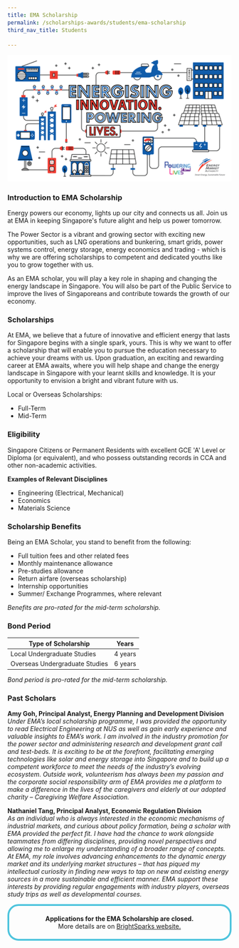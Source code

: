 ```yaml
---
title: EMA Scholarship
permalink: /scholarships-awards/students/ema-scholarship
third_nav_title: Students

---
```

![EMA Scholarship](/images/scholarships/youth/EMA_FB_Banner_update.png)

### Introduction to EMA Scholarship

Energy powers our economy, lights up our city and connects us all. Join us at EMA in keeping Singapore's future alight and help us power tomorrow.

The Power Sector is a vibrant and growing sector with exciting new opportunities, such as LNG operations and bunkering, smart grids, power systems control, energy storage, energy economics and trading - which is why we are offering scholarships to competent and dedicated youths like you to grow together with us.

As an EMA scholar, you will play a key role in shaping and changing the energy landscape in Singapore. You will also be part of the Public Service to improve the lives of Singaporeans and contribute towards the growth of our economy.

### Scholarships
At EMA, we believe that a future of innovative and efficient energy that lasts for Singapore begins with a single spark, yours. This is why we want to offer a scholarship that will enable you to pursue the education necessary to achieve your dreams with us. Upon graduation, an exciting and rewarding career at EMA awaits, where you will help shape and change the energy landscape in Singapore with your learnt skills and knowledge. It is your opportunity to envision a bright and vibrant future with us.

Local or Overseas Scholarships:
* Full-Term
* Mid-Term

### Eligibility
Singapore Citizens or Permanent Residents with excellent GCE 'A' Level or Diploma (or equivalent), and who possess outstanding records in CCA and other non-academic activities.

**Examples of Relevant Disciplines**
* Engineering (Electrical, Mechanical)
* Economics
* Materials Science

### Scholarship Benefits
Being an EMA Scholar, you stand to benefit from the following:
* Full tuition fees and other related fees
* Monthly maintenance allowance
* Pre-studies allowance
* Return airfare (overseas scholarship)
* Internship opportunities
* Summer/ Exchange Programmes, where relevant

_Benefits are pro-rated for the mid-term scholarship._

### Bond Period

|Type of Scholarship|Years|
--------------------|-----|
Local Undergraduate Studies|4 years|
Overseas Undergraduate Studies|6 years|

_Bond period is pro-rated for the mid-term scholarship._


### Past Scholars
**Amy Goh, Principal Analyst, Energy Planning and Development Division** <br/>
_Under EMA’s local scholarship programme, I was provided the opportunity to read Electrical Engineering at NUS as well as gain early experience and valuable insights to EMA’s work. I am involved in the industry promotion for the power sector and administering research and development grant call and test-beds. It is exciting to be at the forefront, facilitating emerging technologies like solar and energy storage into Singapore and to build up a competent workforce to meet the needs of the industry’s evolving ecosystem. Outside work, volunteerism has always been my passion and the corporate social responsibility arm of EMA provides me a platform to make a difference in the lives of the caregivers and elderly at our adopted charity – Caregiving Welfare Association._

**Nathaniel Tang, Principal Analyst, Economic Regulation Division** <br/>
_As an individual who is always interested in the economic mechanisms of industrial markets, and curious about policy formation, being a scholar with EMA provided the perfect fit. I have had the chance to work alongside teammates from differing disciplines, providing novel perspectives and allowing me to enlarge my understanding of a broader range of concepts. At EMA, my role involves advancing enhancements to the dynamic energy market and its underlying market structures – that has piqued my intellectual curiosity in finding new ways to tap on new and existing energy sources in a more sustainable and efficient manner. EMA support these interests by providing regular engagements with industry players, overseas study trips as well as developmental courses._

<div style="margin:auto; border: 4px solid; border-radius: 25px; padding: 20px 20px; border-color:#4EC4DD ">
    <div style="text-align: center;">
        <strong>
            Applications for the EMA Scholarship are closed. 
        <br>
        </strong>
            More details are on <a href="https://brightsparks.com.sg/profile/ema/index.php" target="_blank">BrightSparks website.</a>
        <br>
    </div>
</div>  
